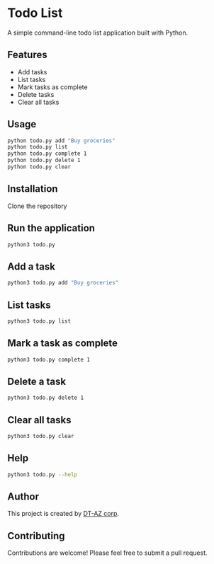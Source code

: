 # Todo List

A simple command-line todo list application built with Python.

## Features

- Add tasks
- List tasks
- Mark tasks as complete
- Delete tasks
- Clear all tasks

## Usage

```bash
python todo.py add "Buy groceries"
python todo.py list
python todo.py complete 1
python todo.py delete 1
python todo.py clear
```

## Installation

Clone the repository

## Run the application

```bash
python3 todo.py
```

## Add a task

```bash
python3 todo.py add "Buy groceries"
```

## List tasks

```bash
python3 todo.py list
```

## Mark a task as complete

```bash
python3 todo.py complete 1
```

## Delete a task

```bash
python3 todo.py delete 1
```

## Clear all tasks

```bash
python3 todo.py clear
```

## Help

```bash
python3 todo.py --help
```

## Author

This project is created by [DT-AZ corp](https://github.com/DT-AZ-corp).

## Contributing

Contributions are welcome! Please feel free to submit a pull request.


